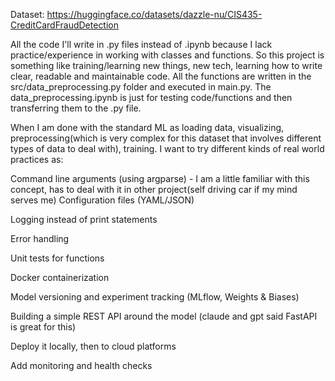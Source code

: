 Dataset: https://huggingface.co/datasets/dazzle-nu/CIS435-CreditCardFraudDetection

All the code I'll write in .py files instead of .ipynb because I lack practice/experience in working with classes and functions. So this project is something like training/learning new things, new tech, learning how to write clear, readable and maintainable code. All the functions are written in the src/data_preprocessing.py folder and executed in main.py. The data_preprocessing.ipynb is just for testing code/functions and then transferring them to the .py file.

When I am done with the standard ML as loading data, visualizing, preprocessing(which is very complex for this dataset that involves different types of data to deal with), training. I want to try different kinds of real world practices as:

Command line arguments (using argparse) - I am a little familiar with this concept, has to deal with it in other project(self driving car if my mind serves me)
Configuration files (YAML/JSON)

Logging instead of print statements

Error handling

Unit tests for functions

Docker containerization

Model versioning and experiment tracking (MLflow, Weights & Biases)

Building a simple REST API around the model (claude and gpt said FastAPI is great for this)

Deploy it locally, then to cloud platforms

Add monitoring and health checks
